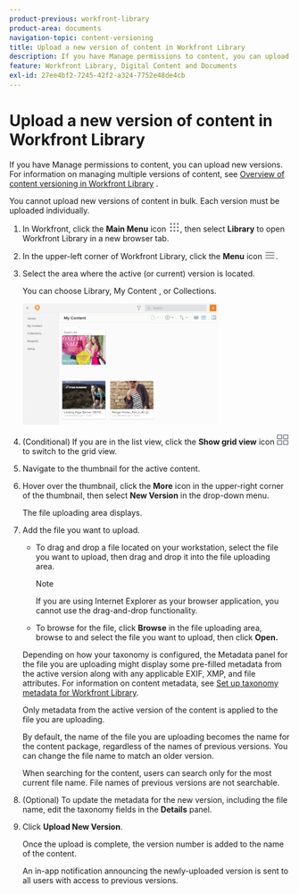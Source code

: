 ```yaml
---
product-previous: workfront-library
product-area: documents
navigation-topic: content-versioning
title: Upload a new version of content in Workfront Library
description: If you have Manage permissions to content, you can upload new versions. For information on managing multiple versions of content, see Overview of content versioning in Workfront Library .
feature: Workfront Library, Digital Content and Documents
exl-id: 27ee4bf2-7245-42f2-a324-7752e48de4cb
---
```

# Upload a new version of content in Workfront Library

If you have Manage permissions to content, you can upload new versions. For information on managing multiple versions of content, see [Overview of content versioning in Workfront Library](../../../workfront-library/content-management/content-versioning/content-versioning-overview.md) .

You cannot upload new versions of content in bulk. Each version must be uploaded individually.

1. In Workfront, click the **Main Menu** icon ![](assets/main-menu-icon.png), then select **Library** to open Workfront Library in a new browser tab.
1. In the upper-left corner of Workfront Library, click the **Menu** icon ![](assets/library-menu-icon.png).
1. Select the area where the active (or current) version is located.

   You can choose Library, My Content , or Collections.

   ![](assets/library-left-panel---new-350x217.png)

1. (Conditional) If you are in the list view, click the **Show grid view** icon ![](assets/grid-view-icon.png) to switch to the grid view.
1. Navigate to the thumbnail for the active content.
1. Hover over the thumbnail, click the **More** icon in the upper-right corner of the thumbnail, then select **New Version** in the drop-down menu.

   The file uploading area displays.

1. Add the file you want to upload.

   * To drag and drop a file located on your workstation, select the file you want to upload, then drag and drop it into the file uploading area.

     >[!NOTE]
     >
     >If you are using Internet Explorer as your browser application, you cannot use the drag-and-drop functionality.

   * To browse for the file, click **Browse** in the file uploading area, browse to and select the file you want to upload, then click **Open.**

   Depending on how your taxonomy is configured, the Metadata panel for the file you are uploading might display some pre-filled metadata from the active version along with any applicable EXIF, XMP, and file attributes. For information on content metadata, see [Set up taxonomy metadata for Workfront Library](../../../workfront-library/administration-and-setup/metadata/set-up-taxonomy-metadata.md).

   Only metadata from the active version of the content is applied to the file you are uploading.

   By default, the name of the file you are uploading becomes the name for the content package, regardless of the names of previous versions. You can change the file name to match an older version.

   When searching for the content, users can search only for the most current file name. File names of previous versions are not searchable.

1. (Optional) To update the metadata for the new version, including the file name, edit the taxonomy fields in the **Details** panel.
1. Click **Upload New Version**.

   Once the upload is complete, the version number is added to the name of the content.

   An in-app notification announcing the newly-uploaded version is sent to all users with access to previous versions.
